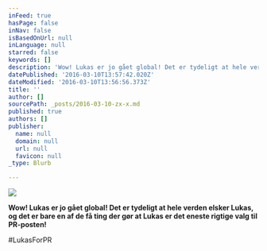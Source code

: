 ```yaml
---
inFeed: true
hasPage: false
inNav: false
isBasedOnUrl: null
inLanguage: null
starred: false
keywords: []
description: 'Wow! Lukas er jo gået global! Det er tydeligt at hele verden elsker Lukas, og det er bare en af de få ting der gør at Lukas er det eneste rigtige valg til PR-posten!a'
datePublished: '2016-03-10T13:57:42.020Z'
dateModified: '2016-03-10T13:56:56.373Z'
title: ''
author: []
sourcePath: _posts/2016-03-10-zx-x.md
published: true
authors: []
publisher:
  name: null
  domain: null
  url: null
  favicon: null
_type: Blurb

---
```

![](https://the-grid-user-content.s3-us-west-2.amazonaws.com/f68df95e-5fe4-4893-bd28-1fbcc00dbc57.jpg)

**Wow! Lukas er jo gået global! Det er tydeligt at hele verden elsker Lukas, og det er bare en af de få ting der gør at Lukas er det eneste rigtige valg til PR-posten!**

\#LukasForPR